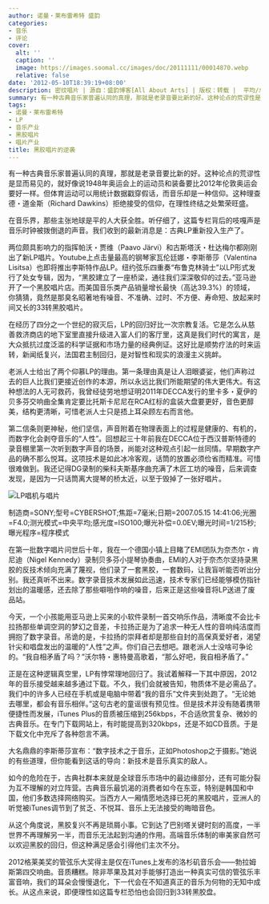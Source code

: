 ```yaml
---
author: 诺曼・莱布雷希特 盛韵
categories:
- 音乐
- 评论
cover:
  alt: ''
  caption: ''
  image: https://images.soomal.cc/images/doc/20111111/00014870.webp
  relative: false
date: '2012-05-10T18:39:19+08:00'
description: 密纹唱片 | 源自：盛韵博客[All About Arts] | 版权：转载 |  平均/总评分：06.75/81
summary: 有一种古典音乐家普遍认同的真理，那就是老录音要比新的好。这种论点的荒谬性是显而易见的，就好像说1948年奥运会上的运动员和装备要比2012年伦敦奥运会要好一样。但体育运动可以用统计数据戳穿假话，而音乐却是一种信仰。在音乐界，那些主张地球是平的人大获全胜……我们收到的最新消息是：古典LP重新投入生产了。
tags:
- 诺曼・莱布雷希特
- LP
- 音乐产业
- 黑胶唱片
- 唱片产业
title: 黑胶唱片的逆袭
---
```


有一种古典音乐家普遍认同的真理，那就是老录音要比新的好。这种论点的荒谬性是显而易见的，就好像说1948年奥运会上的运动员和装备要比2012年伦敦奥运会要好一样。但体育运动可以用统计数据戳穿假话，而音乐却是一种信仰。这种理查德・道金斯（Richard Dawkins）拒绝接受的信仰，在理性终结之处繁荣旺盛。

在音乐界，那些主张地球是平的人大获全胜。听仔细了，这篇专栏背后的吱嘎声是音乐时钟被拨倒退的声音。我们收到的最新消息是：古典LP重新投入生产了。

两位颇具影响力的指挥帕沃・贾维（Paavo Järvi）和古斯塔沃・杜达梅尔都刚刚出了新LP唱片。Youtube上点击量最高的钢琴家瓦伦廷娜・李斯蒂莎（Valentina Lisitsa）也即将推出李斯特作品LP。纽约弦乐四重奏“布鲁克林骑士”以LP形式发行了处女专辑，因为，“黑胶建立了一座桥梁，通往我们深深敬仰的过去。”亚马逊开了一个黑胶唱片店。而美国音乐类产品销量增长最快（高达39.3%）的领域，你猜猜，竟然是那臭名昭著地有噪音、不准确、过时、不方便、寿命短、放起来时间又长的33转黑胶唱片。

在经历了四分之一个世纪的寂灭后，LP的回归好比一次宗教复活。它是怎么从慈善救济商店的地下室里直接升级进入富人们的客厅里，这真是我们时代的寓言，是大众抵抗过度泛滥的科学证据和市场力量的经典例证。这好比是顺势疗法的时来运转，新闻纸复兴，法国君主制回归，是对智性和现实的浪漫主义挑衅。

老派人士给出了两个仰慕LP的理由。第一条理由真是让人泪眼婆娑，他们声称过去的巨人比我们更接近创作的本源，所以永远比我们所能期望的伟大更伟大。有这种想法的人无可救药，我曾经徒劳地想证明2011年DECCA发行的里卡多・夏伊的贝多芬交响曲全集肯定要比托斯卡尼尼在RCA红标的盒装大盘要更好，音色更醇美，结构更清晰，可惜老派人士只是捂上耳朵顾左右而言他。

第二信条则更神秘，他们坚信，声音附着在物理表面上的过程是健康的、有机的，而数字化会剥夺音乐的“人性”。回想起三十年前我在DECCA位于西汉普斯特德的录音棚里第一次听到数字声音的场景，尚能对这种观点引起一丝同情。早期数字产品的确不那么悦耳。这项技术是如此冰冷客观，话筒的放置必须俭省而精准。可惜很难做到。我还记得DG录制的柴科夫斯基序曲充满了木匠工坊的噪音，后来调查发现，是因为一只话筒离大提琴的桥太近，以至于毁掉了一张好唱片。

![LP唱机与唱片](https://images.soomal.cc/images/doc/20111111/00014870.webp)

制造商=SONY;型号=CYBERSHOT;焦距=7毫米;日期=2007.05.15 14:41:06;光圈=F4.0;测光模式=中央平均;感光度=ISO100;曝光补偿=0.0EV;曝光时间=1/215秒;曝光程序=程序模式



在第一批数字唱片问世后十年，我在一个德国小镇上目睹了EMI团队为奈杰尔・肯尼迪（Nigel Kennedy）录制贝多芬小提琴协奏曲，EMI的人对于奈杰尔坚持录黑胶的反技术倾向充满了蔑视，他们录了一套黑胶，一套数码，让我盲听能否听出分别。我还真听不出来。数字录音技术发展如此迅速，技术专家们已经能够模仿指针划出的温暖感，还去除了那些噼啪作响的噪音，后来正是这些噪音将LP送进了废品站。

今天，一个小孩能用亚马逊上买来的小软件录制一首交响乐作品，清晰度不会比卡拉扬那些单调空洞的梦幻之音差，卡拉扬正是为了追求一种无人性的音响纯洁度而拥抱了数字录音。吊诡的是，卡拉扬的崇拜者却是那些自封的高保真爱好者，渴望针尖和唱盘发出的温暖的“人性”之声。你们自己去想吧。跟老派人士没啥可争论的。“我自相矛盾了吗？”沃尔特・惠特曼高歌着，“那么好吧，我自相矛盾了。”

正是在这种逻辑真空里，LP有悖常理地回归了。我试着解释一下其中原因，2012年的音乐接受越来越多通过下载。不久，我们会就被告知，物质体不是必需品了。我们中的许多人已经在手机或是电脑中带着“我的音乐”文件夹到处跑了。“无论她去哪里，都会有音乐相伴。”这句古老的童谣很有预见性。但是技术并没有随着携带便捷性而发展，iTunes Plus的音质被压缩到256kbps，不合适欣赏复杂、微妙的古典音乐。在专门下载网站上，有时能提高到320kbps，还是不如CD音质。于是下载文化中充斥了各种怨言不满。

大名鼎鼎的李斯蒂莎宣布：“数字技术之于音乐，正如Photoshop之于摄影。”她说的有些道理，但你能看到这话的导向：新技术是音乐真实的敌人。

如今的危险在于，古典社群本来就是全球音乐市场中的最边缘部分，还有可能分裂为互不理解的对立阵营。古典音乐最饥渴的消费者如今在东亚，特别是韩国和中国，他们多数选择网络购买。当西方人一厢情愿地选择已死的黑胶唱片，亚洲人的听觉被iTunes调节到了贫乏、不悦耳、音乐上无法接受的晦暗音色。

从这个角度说，黑胶复兴不再是琐屑小事。它到达了巴别塔关键时刻的高度，一半世界不再理解另一半，而音乐无法起到沟通的作用。高端音乐体制的审美家自然可以欢迎黑胶的回归，但这种满足感会引得他们主次不分。

2012格莱美奖的管弦乐大奖得主是仅在iTunes上发布的洛杉矶音乐会――勃拉姆斯第四交响曲。音质糟糕。除非苹果及其对手能够打造出一种真实可信的管弦乐丰富音响，我们的耳朵会慢慢退化，下一代会在不知道真正的音乐为何物的无知中成长。从这点来说，即便理性如这篇专栏恐怕也会回归到33转黑胶盘。